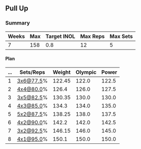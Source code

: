 ## Pull Up

### Summary

Weeks | Max | Target INOL | Max Reps | Max Sets
--- | --- | --- | --- | ---
7 | 158 | 0.8 | 12 | 5

#### Plan

 ... | Sets/Reps | Weight | Olympic | Power
--- | --- | --- | --- | ---
1 | 3x6@77.5% | 122.45 | 122.0 | 122.5
2 | 4x4@80.0% | 126.4 | 126.0 | 127.5
3 | 3x5@82.5% | 130.35 | 130.0 | 130.0
4 | 4x3@85.0% | 134.3 | 134.0 | 135.0
5 | 5x2@87.5% | 138.25 | 138.0 | 137.5
6 | 4x2@90.0% | 142.2 | 142.0 | 142.5
7 | 3x2@92.5% | 146.15 | 146.0 | 145.0
8 | 4x1@95.0% | 150.1 | 150.0 | 150.0

